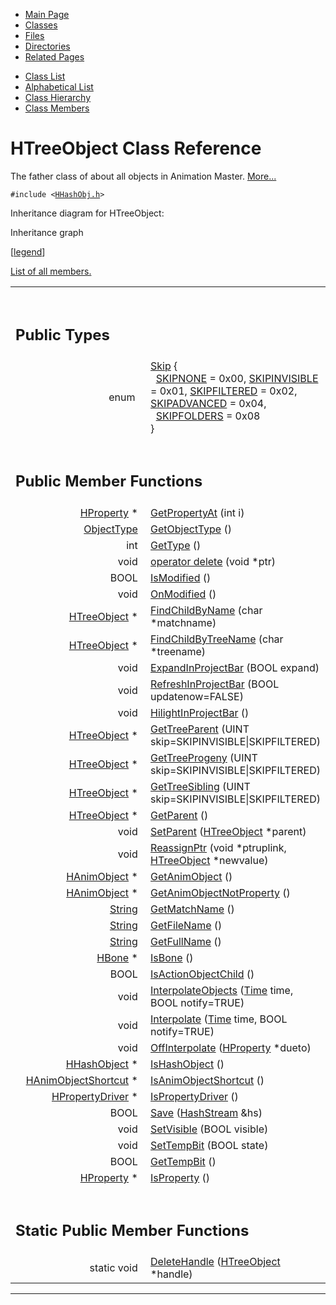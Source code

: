 <div class="tabs">

- [Main Page](index.md)
- <span id="current">[Classes](annotated.md)</span>
- [Files](files.md)
- [Directories](dirs.md)
- [Related Pages](pages.md)

</div>

<div class="tabs">

- [Class List](annotated.md)
- [Alphabetical List](classes.md)
- [Class Hierarchy](hierarchy.md)
- [Class Members](functions.md)

</div>

# HTreeObject Class Reference

The father class of about all objects in Animation Master. [More...](#_details)

`#include <`<a href="HHashObj_8h-source.md" class="el"><code>HHashObj.h</code></a>`>`

Inheritance diagram for HTreeObject:

<span class="image placeholder" original-image-src="classHTreeObject__inherit__graph.gif" original-image-title="" border="0" usemap="#HTreeObject__inherit__map">Inheritance graph</span>

\[[legend](graph_legend.md)\]

[List of all members.](classHTreeObject-members.md)

<table data-border="0" data-cellpadding="0" data-cellspacing="0">
<colgroup>
<col style="width: 50%" />
<col style="width: 50%" />
</colgroup>
<tbody>
<tr>
<td></td>
<td></td>
</tr>
<tr>
<td colspan="2"><br />
&#10;<h2 id="public-types">Public Types</h2></td>
</tr>
<tr>
<td class="memItemLeft" style="text-align: right;" data-nowrap="" data-valign="top">enum  </td>
<td class="memItemRight" data-valign="bottom"><a href="classHTreeObject.md#72ef2b9b6965d078e3c7f95487a82d1c" class="el">Skip</a> {<br />
  <a href="classHTreeObject.md#72ef2b9b6965d078e3c7f95487a82d1c032ca6d2ae0118b99e81fd7d7605265a" class="el">SKIPNONE</a> = 0x00, <a href="classHTreeObject.md#72ef2b9b6965d078e3c7f95487a82d1c09c194de48c4efe3054cb36eb5ae5b10" class="el">SKIPINVISIBLE</a> = 0x01, <a href="classHTreeObject.md#72ef2b9b6965d078e3c7f95487a82d1c09eff00b6f676e661b9cc0ae70929eb5" class="el">SKIPFILTERED</a> = 0x02, <a href="classHTreeObject.md#72ef2b9b6965d078e3c7f95487a82d1cb0bd5a6125fca4931e8de9d9fd5afb1e" class="el">SKIPADVANCED</a> = 0x04,<br />
  <a href="classHTreeObject.md#72ef2b9b6965d078e3c7f95487a82d1c39e3a4202385b10c1398766d63f13fdf" class="el">SKIPFOLDERS</a> = 0x08<br />
}</td>
</tr>
<tr>
<td colspan="2"><br />
&#10;<h2 id="public-member-functions">Public Member Functions</h2></td>
</tr>
<tr>
<td class="memItemLeft" style="text-align: right;" data-nowrap="" data-valign="top"><a href="classHProperty.md" class="el">HProperty</a> * </td>
<td class="memItemRight" data-valign="bottom"><a href="classHTreeObject.md#bb221cb3dea0d7da15bab04f12e0af7a" class="el">GetPropertyAt</a> (int i)</td>
</tr>
<tr>
<td class="memItemLeft" style="text-align: right;" data-nowrap="" data-valign="top"><a href="ObjType_8h.md#b74c375731dc50c662d6ce08befe2db0" class="el">ObjectType</a> </td>
<td class="memItemRight" data-valign="bottom"><a href="classHTreeObject.md#effdee082fe387ec5dd54c03a2e22ed0" class="el">GetObjectType</a> ()</td>
</tr>
<tr>
<td class="memItemLeft" style="text-align: right;" data-nowrap="" data-valign="top">int </td>
<td class="memItemRight" data-valign="bottom"><a href="classHTreeObject.md#97bbe45df6b2b139c951f179d5dc83b8" class="el">GetType</a> ()</td>
</tr>
<tr>
<td class="memItemLeft" style="text-align: right;" data-nowrap="" data-valign="top">void </td>
<td class="memItemRight" data-valign="bottom"><a href="classHTreeObject.md#b2a90b0840ba0f087728d89d27353935" class="el">operator delete</a> (void *ptr)</td>
</tr>
<tr>
<td class="memItemLeft" style="text-align: right;" data-nowrap="" data-valign="top">BOOL </td>
<td class="memItemRight" data-valign="bottom"><a href="classHTreeObject.md#97be359c26ddf9186be271cb8a6a64d2" class="el">IsModified</a> ()</td>
</tr>
<tr>
<td class="memItemLeft" style="text-align: right;" data-nowrap="" data-valign="top">void </td>
<td class="memItemRight" data-valign="bottom"><a href="classHTreeObject.md#1923648b89c926d018852bbb33a1af38" class="el">OnModified</a> ()</td>
</tr>
<tr>
<td class="memItemLeft" style="text-align: right;" data-nowrap="" data-valign="top"><a href="classHTreeObject.md" class="el">HTreeObject</a> * </td>
<td class="memItemRight" data-valign="bottom"><a href="classHTreeObject.md#ab3ce178e828b1b54051bd4f219e271a" class="el">FindChildByName</a> (char *matchname)</td>
</tr>
<tr>
<td class="memItemLeft" style="text-align: right;" data-nowrap="" data-valign="top"><a href="classHTreeObject.md" class="el">HTreeObject</a> * </td>
<td class="memItemRight" data-valign="bottom"><a href="classHTreeObject.md#3b0b70f3e9001b04fcec593ca1a22420" class="el">FindChildByTreeName</a> (char *treename)</td>
</tr>
<tr>
<td class="memItemLeft" style="text-align: right;" data-nowrap="" data-valign="top">void </td>
<td class="memItemRight" data-valign="bottom"><a href="classHTreeObject.md#b185755bbb59d784cfb72664b3e478a7" class="el">ExpandInProjectBar</a> (BOOL expand)</td>
</tr>
<tr>
<td class="memItemLeft" style="text-align: right;" data-nowrap="" data-valign="top">void </td>
<td class="memItemRight" data-valign="bottom"><a href="classHTreeObject.md#9272ef733a40f9c87d994dc53788c108" class="el">RefreshInProjectBar</a> (BOOL updatenow=FALSE)</td>
</tr>
<tr>
<td class="memItemLeft" style="text-align: right;" data-nowrap="" data-valign="top">void </td>
<td class="memItemRight" data-valign="bottom"><a href="classHTreeObject.md#63e69ca9db004742fc04acf44c36853e" class="el">HilightInProjectBar</a> ()</td>
</tr>
<tr>
<td class="memItemLeft" style="text-align: right;" data-nowrap="" data-valign="top"><a href="classHTreeObject.md" class="el">HTreeObject</a> * </td>
<td class="memItemRight" data-valign="bottom"><a href="classHTreeObject.md#a9f532f72ce29f8555daa2c26ce32e49" class="el">GetTreeParent</a> (UINT skip=SKIPINVISIBLE|SKIPFILTERED)</td>
</tr>
<tr>
<td class="memItemLeft" style="text-align: right;" data-nowrap="" data-valign="top"><a href="classHTreeObject.md" class="el">HTreeObject</a> * </td>
<td class="memItemRight" data-valign="bottom"><a href="classHTreeObject.md#ddeb98d5cf1bdde9d31e8d13774619dd" class="el">GetTreeProgeny</a> (UINT skip=SKIPINVISIBLE|SKIPFILTERED)</td>
</tr>
<tr>
<td class="memItemLeft" style="text-align: right;" data-nowrap="" data-valign="top"><a href="classHTreeObject.md" class="el">HTreeObject</a> * </td>
<td class="memItemRight" data-valign="bottom"><a href="classHTreeObject.md#afae92abc783f082ab8db3fc5fc172b5" class="el">GetTreeSibling</a> (UINT skip=SKIPINVISIBLE|SKIPFILTERED)</td>
</tr>
<tr>
<td class="memItemLeft" style="text-align: right;" data-nowrap="" data-valign="top"><a href="classHTreeObject.md" class="el">HTreeObject</a> * </td>
<td class="memItemRight" data-valign="bottom"><a href="classHTreeObject.md#aea074b20b6f6571959609e921d58de5" class="el">GetParent</a> ()</td>
</tr>
<tr>
<td class="memItemLeft" style="text-align: right;" data-nowrap="" data-valign="top">void </td>
<td class="memItemRight" data-valign="bottom"><a href="classHTreeObject.md#eb451c59cc9d433921288eea41502eac" class="el">SetParent</a> (<a href="classHTreeObject.md" class="el">HTreeObject</a> *parent)</td>
</tr>
<tr>
<td class="memItemLeft" style="text-align: right;" data-nowrap="" data-valign="top">void </td>
<td class="memItemRight" data-valign="bottom"><a href="classHTreeObject.md#4b29014666e184078e964ff750bdbdb2" class="el">ReassignPtr</a> (void *ptruplink, <a href="classHTreeObject.md" class="el">HTreeObject</a> *newvalue)</td>
</tr>
<tr>
<td class="memItemLeft" style="text-align: right;" data-nowrap="" data-valign="top"><a href="classHAnimObject.md" class="el">HAnimObject</a> * </td>
<td class="memItemRight" data-valign="bottom"><a href="classHTreeObject.md#3d44b30ac7fcf929e97c61fa6970c5f1" class="el">GetAnimObject</a> ()</td>
</tr>
<tr>
<td class="memItemLeft" style="text-align: right;" data-nowrap="" data-valign="top"><a href="classHAnimObject.md" class="el">HAnimObject</a> * </td>
<td class="memItemRight" data-valign="bottom"><a href="classHTreeObject.md#5433fa82f429c17bcc63866680b58754" class="el">GetAnimObjectNotProperty</a> ()</td>
</tr>
<tr>
<td class="memItemLeft" style="text-align: right;" data-nowrap="" data-valign="top"><a href="classString.md" class="el">String</a> </td>
<td class="memItemRight" data-valign="bottom"><a href="classHTreeObject.md#393dff0d5bf352fbad6c3552387bca4a" class="el">GetMatchName</a> ()</td>
</tr>
<tr>
<td class="memItemLeft" style="text-align: right;" data-nowrap="" data-valign="top"><a href="classString.md" class="el">String</a> </td>
<td class="memItemRight" data-valign="bottom"><a href="classHTreeObject.md#441760acf64ee395f3bf55dea6470fc6" class="el">GetFileName</a> ()</td>
</tr>
<tr>
<td class="memItemLeft" style="text-align: right;" data-nowrap="" data-valign="top"><a href="classString.md" class="el">String</a> </td>
<td class="memItemRight" data-valign="bottom"><a href="classHTreeObject.md#c2d927d82e5a3a64640c06443f40bf73" class="el">GetFullName</a> ()</td>
</tr>
<tr>
<td class="memItemLeft" style="text-align: right;" data-nowrap="" data-valign="top"><a href="classHBone.md" class="el">HBone</a> * </td>
<td class="memItemRight" data-valign="bottom"><a href="classHTreeObject.md#5f4a9157eae9a56e90bf06cac20a7f54" class="el">IsBone</a> ()</td>
</tr>
<tr>
<td class="memItemLeft" style="text-align: right;" data-nowrap="" data-valign="top">BOOL </td>
<td class="memItemRight" data-valign="bottom"><a href="classHTreeObject.md#0e3e0bf6de9458606f173f745f3eb976" class="el">IsActionObjectChild</a> ()</td>
</tr>
<tr>
<td class="memItemLeft" style="text-align: right;" data-nowrap="" data-valign="top">void </td>
<td class="memItemRight" data-valign="bottom"><a href="classHTreeObject.md#0dc17c1e3538a6c838d2a8f32b6b5424" class="el">InterpolateObjects</a> (<a href="classTime.md" class="el">Time</a> time, BOOL notify=TRUE)</td>
</tr>
<tr>
<td class="memItemLeft" style="text-align: right;" data-nowrap="" data-valign="top">void </td>
<td class="memItemRight" data-valign="bottom"><a href="classHTreeObject.md#b22bd4e7d4ee16faac11bd67d2b832c2" class="el">Interpolate</a> (<a href="classTime.md" class="el">Time</a> time, BOOL notify=TRUE)</td>
</tr>
<tr>
<td class="memItemLeft" style="text-align: right;" data-nowrap="" data-valign="top">void </td>
<td class="memItemRight" data-valign="bottom"><a href="classHTreeObject.md#ef935bce206a25f79efff9a115d56b17" class="el">OffInterpolate</a> (<a href="classHProperty.md" class="el">HProperty</a> *dueto)</td>
</tr>
<tr>
<td class="memItemLeft" style="text-align: right;" data-nowrap="" data-valign="top"><a href="classHHashObject.md" class="el">HHashObject</a> * </td>
<td class="memItemRight" data-valign="bottom"><a href="classHTreeObject.md#3cc50d1bfcedd6d4c7e0ca9d222acc3c" class="el">IsHashObject</a> ()</td>
</tr>
<tr>
<td class="memItemLeft" style="text-align: right;" data-nowrap="" data-valign="top"><a href="classHAnimObjectShortcut.md" class="el">HAnimObjectShortcut</a> * </td>
<td class="memItemRight" data-valign="bottom"><a href="classHTreeObject.md#f747ef35d50e7ed68029953a77a0cf07" class="el">IsAnimObjectShortcut</a> ()</td>
</tr>
<tr>
<td class="memItemLeft" style="text-align: right;" data-nowrap="" data-valign="top"><a href="classHPropertyDriver.md" class="el">HPropertyDriver</a> * </td>
<td class="memItemRight" data-valign="bottom"><a href="classHTreeObject.md#21cc949c5910d5dff9080d5eb6990b17" class="el">IsPropertyDriver</a> ()</td>
</tr>
<tr>
<td class="memItemLeft" style="text-align: right;" data-nowrap="" data-valign="top">BOOL </td>
<td class="memItemRight" data-valign="bottom"><a href="classHTreeObject.md#b160e6c14becfd6508929b9b834e8510" class="el">Save</a> (<a href="classHashStream.md" class="el">HashStream</a> &amp;hs)</td>
</tr>
<tr>
<td class="memItemLeft" style="text-align: right;" data-nowrap="" data-valign="top">void </td>
<td class="memItemRight" data-valign="bottom"><a href="classHTreeObject.md#d133bf3e9e9bf2a3d3f5ea57ddbe9ae6" class="el">SetVisible</a> (BOOL visible)</td>
</tr>
<tr>
<td class="memItemLeft" style="text-align: right;" data-nowrap="" data-valign="top">void </td>
<td class="memItemRight" data-valign="bottom"><a href="classHTreeObject.md#1c96c46e39cfcfdc3463e1817e3a618c" class="el">SetTempBit</a> (BOOL state)</td>
</tr>
<tr>
<td class="memItemLeft" style="text-align: right;" data-nowrap="" data-valign="top">BOOL </td>
<td class="memItemRight" data-valign="bottom"><a href="classHTreeObject.md#640699e574b6d3910dd388eebe21e6ec" class="el">GetTempBit</a> ()</td>
</tr>
<tr>
<td class="memItemLeft" style="text-align: right;" data-nowrap="" data-valign="top"><a href="classHProperty.md" class="el">HProperty</a> * </td>
<td class="memItemRight" data-valign="bottom"><a href="classHTreeObject.md#9af60cb77396d656df470cd8478a31f6" class="el">IsProperty</a> ()</td>
</tr>
<tr>
<td colspan="2"><br />
&#10;<h2 id="static-public-member-functions">Static Public Member Functions</h2></td>
</tr>
<tr>
<td class="memItemLeft" style="text-align: right;" data-nowrap="" data-valign="top">static void </td>
<td class="memItemRight" data-valign="bottom"><a href="classHTreeObject.md#68a56f970bf31e136b0855e2de4ac987" class="el">DeleteHandle</a> (<a href="classHTreeObject.md" class="el">HTreeObject</a> *handle)</td>
</tr>
</tbody>
</table>

------------------------------------------------------------------------

<span id="_details"></span>

